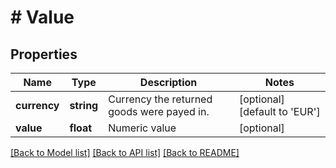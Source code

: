 # # Value

## Properties

Name | Type | Description | Notes
------------ | ------------- | ------------- | -------------
**currency** | **string** | Currency the returned goods were payed in. | [optional] [default to 'EUR']
**value** | **float** | Numeric value | [optional]

[[Back to Model list]](../../README.md#models) [[Back to API list]](../../README.md#endpoints) [[Back to README]](../../README.md)
